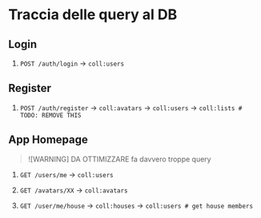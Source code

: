 # Traccia delle query al DB

## Login
1. `POST /auth/login`
-> `coll:users`

## Register
1. `POST /auth/register`
-> `coll:avatars`
-> `coll:users`
-> `coll:lists # TODO: REMOVE THIS`

## App Homepage
> ![WARNING] DA OTTIMIZZARE
> fa davvero troppe query


1. `GET /users/me`
-> `coll:users`

2. `GET /avatars/XX`
-> `coll:avatars`

3. `GET /user/me/house`
-> `coll:houses`
-> `coll:users # get house members`


